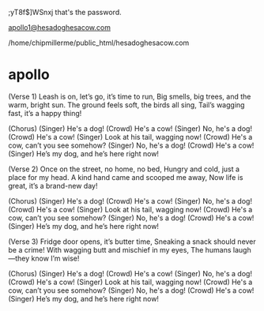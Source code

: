 ;yT8f$]WSnxj
that's the password.

apollo1@hesadoghesacow.com

/home/chipmillerme/public_html/hesadoghesacow.com


# apollo


(Verse 1)
Leash is on, let’s go, it’s time to run,
Big smells, big trees, and the warm, bright sun.
The ground feels soft, the birds all sing,
Tail’s wagging fast, it’s a happy thing!

(Chorus)
(Singer) He's a dog!
(Crowd) He's a cow!
(Singer) No, he's a dog!
(Crowd) He's a cow!
(Singer) Look at his tail, wagging now!
(Crowd) He's a cow, can’t you see somehow?
(Singer) No, he's a dog!
(Crowd) He's a cow!
(Singer) He’s my dog, and he’s here right now!

(Verse 2)
Once on the street, no home, no bed,
Hungry and cold, just a place for my head.
A kind hand came and scooped me away,
Now life is great, it’s a brand-new day!

(Chorus)
(Singer) He's a dog!
(Crowd) He's a cow!
(Singer) No, he's a dog!
(Crowd) He's a cow!
(Singer) Look at his tail, wagging now!
(Crowd) He's a cow, can’t you see somehow?
(Singer) No, he's a dog!
(Crowd) He's a cow!
(Singer) He’s my dog, and he’s here right now!

(Verse 3)
Fridge door opens, it’s butter time,
Sneaking a snack should never be a crime!
With wagging butt and mischief in my eyes,
The humans laugh—they know I’m wise!

(Chorus)
(Singer) He's a dog!
(Crowd) He's a cow!
(Singer) No, he's a dog!
(Crowd) He's a cow!
(Singer) Look at his tail, wagging now!
(Crowd) He's a cow, can’t you see somehow?
(Singer) No, he's a dog!
(Crowd) He's a cow!
(Singer) He’s my dog, and he’s here right now!